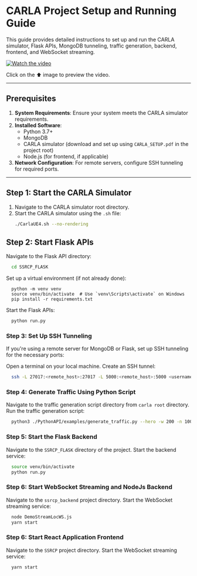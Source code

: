 # CARLA Project Setup and Running Guide

This guide provides detailed instructions to set up and run the CARLA simulator, Flask APIs, MongoDB tunneling, traffic generation, backend, frontend, and WebSocket streaming.

[![Watch the video](https://raw.githubusercontent.com/carla-simulator/carla/master/Docs/img/video_thumbnail_0910.jpg)](https://drive.google.com/file/d/1TNUzGrEgq4fjQ7MUe6YZDL7ZkHT8jtlN/view?usp=sharing)

Click on the ⬆️ image to preview the video.

---
## Prerequisites

1. **System Requirements**: Ensure your system meets the CARLA simulator requirements.
2. **Installed Software**:
   - Python 3.7+
   - MongoDB
   - CARLA simulator (download and set up using `CARLA_SETUP.pdf` in the project root)
   - Node.js (for frontend, if applicable)
3. **Network Configuration**: For remote servers, configure SSH tunneling for required ports.

---

## Step 1: Start the CARLA Simulator

1. Navigate to the CARLA simulator root directory.
2. Start the CARLA simulator using the `.sh` file:
   ```bash
   ./CarlaUE4.sh --no-rendering


## Step 2: Start Flask APIs

Navigate to the Flask API directory:
```bash
  cd SSRCP_FLASK
```

Set up a virtual environment (if not already done):
```bask
  python -m venv venv
  source venv/bin/activate  # Use `venv\Scripts\activate` on Windows
  pip install -r requirements.txt
```

Start the Flask APIs:
```bash
  python run.py
```

### Step 3: Set Up SSH Tunneling

If you're using a remote server for MongoDB or Flask, set up SSH tunneling for the necessary ports:

Open a terminal on your local machine.
Create an SSH tunnel:
```bash
  ssh -L 27017:<remote_host>:27017 -L 5000:<remote_host>:5000 <username>@<server_ip>
```

### Step 4: Generate Traffic Using Python Script

Navigate to the traffic generation script directory from `carla root` directory.
Run the traffic generation script:
```bash
  python3 ./PythonAPI/examples/generate_traffic.py --hero -w 200 -n 100
```


### Step 5: Start the Flask Backend 
Navigate to the `SSRCP_FLASK` directory of the project.
Start the backend service:
```bash
  source venv/bin/activate
  python run.py
```

### Step 6: Start WebSocket Streaming and NodeJs Backend

Navigate to the `ssrcp_backend` project directory.
Start the WebSocket streaming service:
```bash
  node DemoStreamLocWS.js
  yarn start
```

### Step 6: Start React Application Frontend

Navigate to the `SSRCP` project directory.
Start the WebSocket streaming service:
```bash
  yarn start
```

